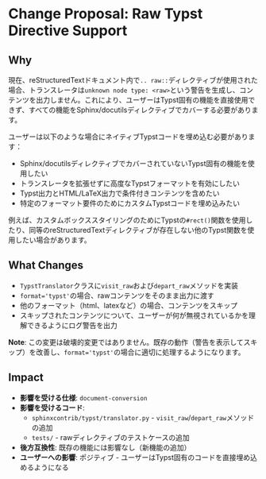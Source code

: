 # Change Proposal: Raw Typst Directive Support

## Why

現在、reStructuredTextドキュメント内で`.. raw::`ディレクティブが使用された場合、トランスレータは`unknown node type: <raw>`という警告を生成し、コンテンツを出力しません。これにより、ユーザーはTypst固有の機能を直接使用できず、すべての機能をSphinx/docutilsディレクティブでカバーする必要があります。

ユーザーは以下のような場合にネイティブTypstコードを埋め込む必要があります：
- Sphinx/docutilsディレクティブでカバーされていないTypst固有の機能を使用したい
- トランスレータを拡張せずに高度なTypstフォーマットを有効にしたい
- Typst出力とHTML/LaTeX出力で条件付きコンテンツを含めたい
- 特定のフォーマット要件のためにカスタムTypstコードを埋め込みたい

例えば、カスタムボックススタイリングのためにTypstの`#rect()`関数を使用したり、同等のreStructuredTextディレクティブが存在しない他のTypst関数を使用したい場合があります。

## What Changes

- `TypstTranslator`クラスに`visit_raw`および`depart_raw`メソッドを実装
- `format='typst'`の場合、rawコンテンツをそのまま出力に渡す
- 他のフォーマット（html、latexなど）の場合、コンテンツをスキップ
- スキップされたコンテンツについて、ユーザーが何が無視されているかを理解できるようにログ警告を出力

**Note**: この変更は破壊的変更ではありません。既存の動作（警告を表示してスキップ）を改善し、`format='typst'`の場合に適切に処理するようになります。

## Impact

- **影響を受ける仕様**: `document-conversion`
- **影響を受けるコード**:
  - `sphinxcontrib/typst/translator.py` - `visit_raw`/`depart_raw`メソッドの追加
  - `tests/` - rawディレクティブのテストケースの追加
- **後方互換性**: 既存の機能には影響なし（新機能の追加）
- **ユーザーへの影響**: ポジティブ - ユーザーはTypst固有のコードを直接埋め込めるようになる
